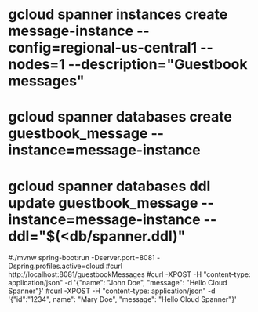 # gcloud spanner instances create message-instance --config=regional-us-central1 --nodes=1 --description="Guestbook messages"
# gcloud spanner databases create guestbook_message --instance=message-instance
# gcloud spanner databases ddl update guestbook_message --instance=message-instance --ddl="$(<db/spanner.ddl)"

#./mvnw spring-boot:run -Dserver.port=8081 -Dspring.profiles.active=cloud
#curl http://localhost:8081/guestbookMessages
#curl -XPOST -H "content-type: application/json" -d '{"name": "John Doe", "message": "Hello Cloud Spanner"}'
#curl -XPOST -H "content-type: application/json" -d '{"id":"1234", name": "Mary Doe", "message": "Hello Cloud Spanner"}'
